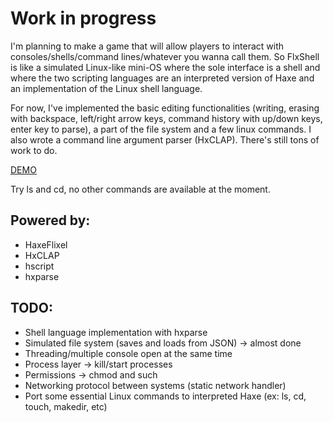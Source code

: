 # Work in progress
I'm planning to make a game that will allow players to interact with consoles/shells/command lines/whatever you wanna call them.
So FlxShell is like a simulated Linux-like mini-OS where the sole interface is a shell and where the two scripting languages are an interpreted version of Haxe and an implementation of the Linux shell language.

For now, I've implemented the basic editing functionalities (writing, erasing with backspace, left/right arrow keys, command history with up/down keys, enter key to parse), a part of the file system and a few linux commands.
I also wrote a command line argument parser (HxCLAP). There's still tons of work to do.

[DEMO](http://ohmnivore.elementfx.com/wp-content/uploads/2014/06/FlxShell2.swf)

Try ls and cd, no other commands are available at the moment.

## Powered by:
* HaxeFlixel
* HxCLAP
* hscript
* hxparse

## TODO:
* Shell language implementation with hxparse
* Simulated file system (saves and loads from JSON) -> almost done
* Threading/multiple console open at the same time
* Process layer -> kill/start processes
* Permissions -> chmod and such
* Networking protocol between systems (static network handler)
* Port some essential Linux commands to interpreted Haxe (ex: ls, cd, touch, makedir, etc)
